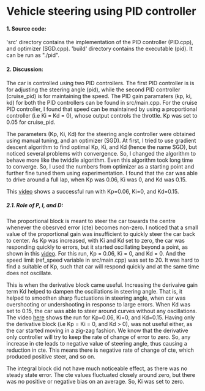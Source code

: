 # Vehicle steering using PID controller

#### 1. Source code:
'src' directory contains the implementation of the PID controller
(PID.cpp), and optimizer (SGD.cpp). 'build' directory contains the executable
(pid). It can be run as "./pid".

#### 2. Discussion:
The car is controlled using two PID controllers. The first PID controller is
is for adjusting the steering angle (pid), while the second PID controller
(cruise_pid) is for maintaining the speed. The PID gain paramaters (kp, ki, kd)
for both the PID controllers can be found in src/main.cpp.
For the cruise PID controller, I found that speed can be maintained by
using a proportional controller (i.e Ki = Kd = 0), whose output controls the
throttle. Kp was set to 0.05 for cruise_pid.

The parameters (Kp, Ki, Kd) for the steering angle controller were obtained using
manual tuning, and an optimizer (SGD). At first, I tried to use gradient descent
algorithm to find optimal Kp, Ki, and Kd (hence the name SGD), but noticed
several problems with convergence. So, I changed the algorithm to behave more
like the twiddle algorithm. Even this algorithm took long time to converge. So, I
used the numbers from optimizer as a starting point and further fine tuned them
using experimentation. I found that the car was able to drive around a full lap,
when Kp was 0.06, Ki was 0, and Kd was 0.15.

This [video](./videos/pid.mp4) shows a successful run with Kp=0.06, Ki=0,
and Kd=0.15.

##### 2.1. Role of P, I, and D:
The proportional block is meant to steer the car towards the centre whenever the
obesrved error (cte) becomes non-zero. I noticed that a small value of the proportional
gain was insufficient to quickly steer the car back to center.
As Kp was increased, with Ki and Kd set to zero, the car was responding
quickly to errors, but it started oscillating beyond a point, as shown in this
[video](./videos/p_only.mp4). For this run, Kp = 0.06, Ki = 0, and Kd = 0.
And the speed limit (ref_speed variable in src/main.cpp) was set to 20.
It was hard to find a suitable of Kp, such that car will respond quickly and at
the same time does not oscillate.

This is when the derivative block came useful. Increasing the derivaive gain term
Kd helped to dampen the oscillations in steering angle. That is, it helped
to smoothen sharp fluctuations in steering angle, when car was overshooting or
undershooting in response to large errors. When Kd was set to 0.15, the car
was able to steer around curves without any oscillations.
The video [here](./videos/pi_only.mp4) shows the run for Kp=0.06,
Ki=0, and Kd=0.15. Having only the derivative block (i.e Kp = Ki = 0, and Kd > 0),
was not useful either, as the car started moving in a zig-zag fashion. We know
that the derivative only controller will try to keep the rate of change of error
to zero. So, any increase in cte leads to negative value of steering angle, 
thus causing a reduction in cte. This means there is negative rate of change of cte,
which produced positive steer, and so on.

The integral block did not have much noticeable effect, as there was no steady state
error. The cte values fluctuated closely around zero, but there was no positive
or negative bias on an average. So, Ki was set to zero.
